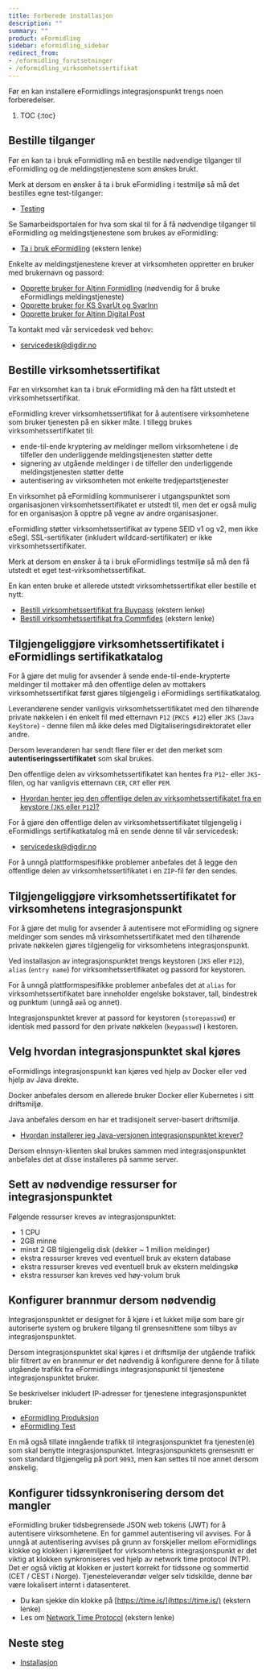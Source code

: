 ```yaml
---
title: Forberede installasjon
description: ""
summary: ""
product: eFormidling
sidebar: eformidling_sidebar
redirect_from:
- /eformidling_forutsetninger
- /eformidling_virksomhetssertifikat
---
```


Før en kan installere eFormidlings integrasjonspunkt trengs noen forberedelser.

1. TOC
{:toc}

## Bestille tilganger

Før en kan ta i bruk eFormidling må en bestille nødvendige tilganger til eFormidling og de meldingstjenestene som ønskes
brukt.

Merk at dersom en ønsker å ta i bruk eFormidling i testmiljø så må det bestilles egne test-tilganger:

- [Testing](../Testing/)

Se Samarbeidsportalen for hva som skal til for å få nødvendige tilganger til eFormidling og meldingstjenestene som
brukes av eFormidling:

- [Ta i bruk eFormidling](https://samarbeid.digdir.no/eformidling/ta-i-bruk-eformidling/98) (ekstern lenke)

Enkelte av meldingstjenestene krever at virksomheten oppretter en bruker med brukernavn og passord:

- [Opprette bruker for Altinn Formidling](opprette_brukere#opprette-bruker-for-altinn-formidling-kreves-av-eformidlings-meldingstjeneste) (nødvendig for å bruke eFormidlings meldingstjeneste)
- [Opprette bruker for KS SvarUt og SvarInn](opprette_brukere#opprette-brukere-for-ks-svarut-og-svarinn)
- [Opprette bruker for Altinn Digital Post](opprette_brukere#opprette-bruker-for-altinn-digital-post)

Ta kontakt med vår servicedesk ved behov:

- <a href="mailto:servicedesk@digdir.no">servicedesk@digdir.no</a>

## Bestille virksomhetssertifikat

Før en virksomhet kan ta i bruk eFormidling må den ha fått utstedt et virksomhetssertifikat.

eFormidling krever virksomhetssertifikat for å autentisere virksomhetene som bruker tjenesten på en sikker måte. I
tillegg brukes virksomhetssertifikatet til:

- ende-til-ende kryptering av meldinger mellom virksomhetene i de tilfeller den underliggende meldingstjenesten støtter
  dette
- signering av utgående meldinger i de tilfeller den underliggende meldingstjenesten støtter dette
- autentisering av virksomheten mot enkelte tredjepartstjenester

En virksomhet på eFormidling kommuniserer i utgangspunktet som organisasjonen virksomhetssertifikatet er utstedt til,
men det er også mulig for en organisasjon å opptre på vegne av andre organisasjoner.

eFormidling støtter virksomhetssertifikat av typene SEID v1 og v2, men ikke eSegl. SSL-sertifikater (inkludert
wildcard-sertifikater) er ikke virksomhetssertifikater.

Merk at dersom en ønsker å ta i bruk eFormidlings testmiljø så må den få utstedt et eget test-virksomhetssertifikat.

En kan enten bruke et allerede utstedt virksomhetssertifikat eller bestille et nytt:

- [Bestill virksomhetssertifikat fra Buypass](https://www.buypass.no/hjelp/virksomhetssertifikat) (ekstern lenke)
- [Bestill virksomhetssertifikat fra Commfides](https://www.commfides.com/commfides-virksomhetssertifikat/) (ekstern lenke)

## Tilgjengeliggjøre virksomhetssertifikatet i eFormidlings sertifikatkatalog

For å gjøre det mulig for avsender å sende ende-til-ende-krypterte meldinger til mottaker må den offentlige delen av
mottakers virksomhetssertifikat først gjøres tilgjengelig i eFormidlings sertifikatkatalog.

Leverandørene sender vanligvis virksomhetssertifikatet med den tilhørende private nøkkelen i én enkelt fil med etternavn
`P12` (`PKCS #12`) eller `JKS` (`Java KeyStore`) - denne filen må ikke deles med Digitaliseringsdirektoratet
eller andre.

Dersom leverandøren har sendt flere filer er det den merket som **autentiseringssertifikatet** som skal brukes.

Den offentlige delen av virksomhetssertifikatet kan hentes fra `P12`- eller `JKS`-filen, og har vanligvis etternavn
`CER`, `CRT` eller `PEM`.

- [Hvordan henter jeg den offentlige delen av virksomhetssertifikatet fra en keystore (`JKS` eller `P12`)?](../Selvhjelp/sporsmal_og_svar#hvordan-henter-jeg-den-offentlige-delen-av-virksomhetssertifikatet-fra-en-keystore-jks-eller-p12)

For å gjøre den offentlige delen av virksomhetssertifikatet tilgjengelig i eFormidlings sertifikatkatalog må en sende
denne til vår servicedesk:

- <a href="mailto:servicedesk@digdir.no">servicedesk@digdir.no</a>

For å unngå plattformspesifikke problemer anbefales det å legge den offentlige delen av virksomhetssertifikatet i en
`ZIP`-fil før den sendes.

## Tilgjengeliggjøre virksomhetssertifikatet for virksomhetens integrasjonspunkt

For å gjøre det mulig for avsender å autentisere mot eFormidling og signere meldinger som sendes må
virksomhetssertifikatet med den tilhørende private nøkkelen gjøres tilgjengelig for virksomhetens integrasjonspunkt.

Ved installasjon av integrasjonspunktet trengs keystoren (`JKS` eller `P12`), `alias` (`entry name`) for
virksomhetssertifikatet og passord for keystoren.

For å unngå plattformspesifikke problemer anbefales det at `alias` for virksomhetssertifikatet bare inneholder engelske
bokstaver, tall, bindestrek og punktum (unngå `øæå` og annet).

Integrasjonspunktet krever at passord for keystoren (`storepasswd`) er identisk med passord for den private
nøkkelen (`keypasswd`) i kestoren.

## Velg hvordan integrasjonspunktet skal kjøres

eFormidlings integrasjonspunkt kan kjøres ved hjelp av Docker eller ved hjelp av Java direkte.

Docker anbefales dersom en allerede bruker Docker eller Kubernetes i sitt driftsmiljø.

Java anbefales dersom en har et tradisjonelt server-basert driftsmiljø.

- [Hvordan installerer jeg Java-versjonen integrasjonspunktet krever?](../Selvhjelp/sporsmal_og_svar#hvordan-installerer-jeg-java-versjonen-integrasjonspunktet-krever)

Dersom eInnsyn-klienten skal brukes sammen med integrasjonspunktet anbefales det at disse installeres på samme server.

## Sett av nødvendige ressurser for integrasjonspunktet

Følgende ressurser kreves av integrasjonspunktet:

- 1 CPU
- 2GB minne
- minst 2 GB tilgjengelig disk (dekker ~ 1 million meldinger)
- ekstra ressurser kreves ved eventuell bruk av ekstern database
- ekstra ressurser kreves ved eventuell bruk av ekstern meldingskø
- ekstra ressurser kan kreves ved høy-volum bruk

## Konfigurer brannmur dersom nødvendig

Integrasjonspunktet er designet for å kjøre i et lukket miljø som bare gir autoriserte system og brukere tilgang til
grensesnittene som tilbys av integrasjonspunktet.

Dersom integrasjonspunktet skal kjøres i et driftsmiljø der utgående trafikk blir filtrert av en brannmur er det nødvendig
å konfigurere denne for å tillate utgående trafikk fra eFormidlings integrasjonspunkt til tjenestene integrasjonspunktet
bruker.

Se beskrivelser inkludert IP-adresser for tjenestene integrasjonspunktet bruker:

- [eFormidling Produksjon](../Miljo/produksjon)
- [eFormidling Test](../Miljo/test)

En må også tillate inngående trafikk til integrasjonspunktet fra tjenesten(e) som skal benytte integrasjonspunktet.
Integrasjonspunktets grensesnitt er som standard tilgjengelig på port `9093`, men kan settes til noe annet dersom
ønskelig.

## Konfigurer tidssynkronisering dersom det mangler

eFormidling bruker tidsbegrensede JSON web tokens (JWT) for å autentisere virksomhetene. En for gammel autentisering vil
avvises. For å unngå at autentisering avvises på grunn av forskjeller mellom eFormidlings klokke og klokken i
kjøremiljøet for virksomhetens integrasjonspunkt er det viktig at klokken synkroniseres ved hjelp av network time
protocol (NTP). Det er også viktig at klokken er justert korrekt for tidssone og sommertid (CET / CEST i Norge).
Tjenesteleverandør velger selv tidskilde, denne bør være lokalisert internt i datasenteret.

- Du kan sjekke din klokke på [https://time.is/](https://time.is/) (ekstern lenke)
- Les om [Network Time Protocol](https://no.wikipedia.org/wiki/Network_Time_Protocol) (ekstern lenke)

## Neste steg

- [Installasjon](installasjon)
